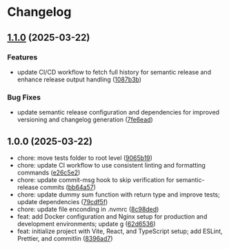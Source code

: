 # Changelog

## [1.1.0](https://github.com/Lucaas27/scrapify/compare/v1.0.0...v1.1.0) (2025-03-22)

### Features

* update CI/CD workflow to fetch full history for semantic release and enhance release output handling ([1087b3b](https://github.com/Lucaas27/scrapify/commit/1087b3b96e3530979698b471b12a898d1d450fa1))

### Bug Fixes

* update semantic release configuration and dependencies for improved versioning and changelog generation ([7fe6ead](https://github.com/Lucaas27/scrapify/commit/7fe6eadfb7dc27c3113195ccba193bda0ba1b57a))

## 1.0.0 (2025-03-22)

* chore: move tests folder to root level ([9065b19](https://github.com/Lucaas27/scrapify/commit/9065b19))
* chore: update CI workflow to use consistent linting and formatting commands ([e26c5e2](https://github.com/Lucaas27/scrapify/commit/e26c5e2))
* chore: update commit-msg hook to skip verification for semantic-release commits ([bb64a57](https://github.com/Lucaas27/scrapify/commit/bb64a57))
* chore: update dummy sum function with return type and improve tests; update dependencies ([79cdf5f](https://github.com/Lucaas27/scrapify/commit/79cdf5f))
* chore: update file enconding in .nvmrc ([8c98ded](https://github.com/Lucaas27/scrapify/commit/8c98ded))
* feat: add Docker configuration and Nginx setup for production and development environments; update g ([62d6536](https://github.com/Lucaas27/scrapify/commit/62d6536))
* feat: initialize project with Vite, React, and TypeScript setup; add ESLint, Prettier, and commitlin ([8396ad7](https://github.com/Lucaas27/scrapify/commit/8396ad7))
